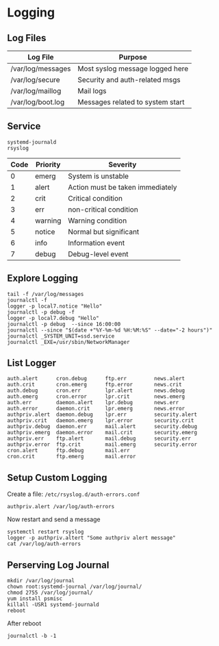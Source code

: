 # Logging

## Log Files

|Log File          |Purpose                         |
|------------------|--------------------------------|
|/var/log/messages |Most syslog message logged here |
|/var/log/secure   |Security and auth-related msgs  |
|/var/log/maillog  |Mail logs                       |
|/var/log/boot.log |Messages related to system start|

## Service

```
systemd-journald
rsyslog
```

|Code|Priority|Severity                            |
|----|--------|------------------------------------|
|0   |emerg   |System is unstable                  |
|1   |alert   |Action must be taken immediately    |
|2   |crit    |Critical condition                  |
|3   |err     |non-critical condition              |
|4   |warning |Warning condition                   |
|5   |notice  |Normal but significant              |
|6   |info    |Information event                   |
|7   |debug   |Debug-level event                   |

## Explore Logging

```
tail -f /var/log/messages
journalctl -f
logger -p local7.notice "Hello"
journalctl -p debug -f
logger -p local7.debug "Hello"
journalctl -p debug  --since 16:00:00
journalctl --since "$(date +"%Y-%m-%d %H:%M:%S" --date="-2 hours")"
journalctl _SYSTEM_UNIT=ssd.service
journalctl _EXE=/usr/sbin/NetworkManager
```


## List Logger

```logger -p (tab)(tab)
auth.alert      cron.debug      ftp.err         news.alert
auth.crit       cron.emerg      ftp.error       news.crit
auth.debug      cron.err        lpr.alert       news.debug
auth.emerg      cron.error      lpr.crit        news.emerg
auth.err        daemon.alert    lpr.debug       news.err
auth.error      daemon.crit     lpr.emerg       news.error
authpriv.alert  daemon.debug    lpr.err         security.alert
authpriv.crit   daemon.emerg    lpr.error       security.crit
authpriv.debug  daemon.err      mail.alert      security.debug
authpriv.emerg  daemon.error    mail.crit       security.emerg
authpriv.err    ftp.alert       mail.debug      security.err
authpriv.error  ftp.crit        mail.emerg      security.error
cron.alert      ftp.debug       mail.err        
cron.crit       ftp.emerg       mail.error 
```



## Setup Custom Logging

Create a file: `/etc/rsyslog.d/auth-errors.conf`
```
authpriv.alert /var/log/auth-errors
```

Now restart and send a message

```
systemctl restart rsyslog
logger -p authpriv.altert "Some authpriv alert message"
cat /var/log/auth-errors
```

## Perserving Log Journal

```
mkdir /var/log/journal
chown root:systemd-journal /var/log/journal/
chmod 2755 /var/log/journal/
yum install psmisc
killall -USR1 systemd-journald
reboot
```

After reboot

```
journalctl -b -1
```


